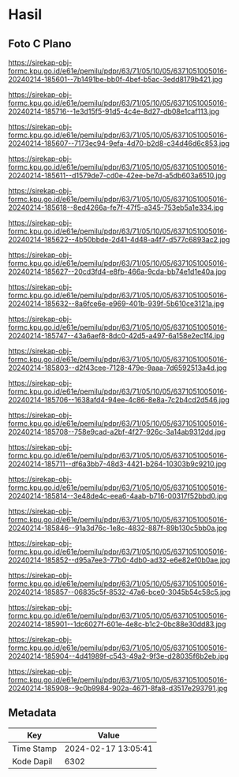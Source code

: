 # Hasil

## Foto C Plano

https://sirekap-obj-formc.kpu.go.id/e61e/pemilu/pdpr/63/71/05/10/05/6371051005016-20240214-185601--7b1491be-bb0f-4bef-b5ac-3edd8179b421.jpg

https://sirekap-obj-formc.kpu.go.id/e61e/pemilu/pdpr/63/71/05/10/05/6371051005016-20240214-185716--1e3d15f5-91d5-4c4e-8d27-db08e1caf113.jpg

https://sirekap-obj-formc.kpu.go.id/e61e/pemilu/pdpr/63/71/05/10/05/6371051005016-20240214-185607--7173ec94-9efa-4d70-b2d8-c34d46d6c853.jpg

https://sirekap-obj-formc.kpu.go.id/e61e/pemilu/pdpr/63/71/05/10/05/6371051005016-20240214-185611--d1579de7-cd0e-42ee-be7d-a5db603a6510.jpg

https://sirekap-obj-formc.kpu.go.id/e61e/pemilu/pdpr/63/71/05/10/05/6371051005016-20240214-185618--8ed4266a-fe7f-47f5-a345-753eb5a1e334.jpg

https://sirekap-obj-formc.kpu.go.id/e61e/pemilu/pdpr/63/71/05/10/05/6371051005016-20240214-185622--4b50bbde-2d41-4d48-a4f7-d577c6893ac2.jpg

https://sirekap-obj-formc.kpu.go.id/e61e/pemilu/pdpr/63/71/05/10/05/6371051005016-20240214-185627--20cd3fd4-e8fb-466a-9cda-bb74e1d1e40a.jpg

https://sirekap-obj-formc.kpu.go.id/e61e/pemilu/pdpr/63/71/05/10/05/6371051005016-20240214-185632--8a6fce6e-e969-401b-939f-5b610ce3121a.jpg

https://sirekap-obj-formc.kpu.go.id/e61e/pemilu/pdpr/63/71/05/10/05/6371051005016-20240214-185747--43a6aef8-8dc0-42d5-a497-6a158e2ec1f4.jpg

https://sirekap-obj-formc.kpu.go.id/e61e/pemilu/pdpr/63/71/05/10/05/6371051005016-20240214-185803--d2f43cee-7128-479e-9aaa-7d6592513a4d.jpg

https://sirekap-obj-formc.kpu.go.id/e61e/pemilu/pdpr/63/71/05/10/05/6371051005016-20240214-185706--1638afd4-94ee-4c86-8e8a-7c2b4cd2d546.jpg

https://sirekap-obj-formc.kpu.go.id/e61e/pemilu/pdpr/63/71/05/10/05/6371051005016-20240214-185708--758e9cad-a2bf-4f27-926c-3a14ab9312dd.jpg

https://sirekap-obj-formc.kpu.go.id/e61e/pemilu/pdpr/63/71/05/10/05/6371051005016-20240214-185711--df6a3bb7-48d3-4421-b264-10303b9c9210.jpg

https://sirekap-obj-formc.kpu.go.id/e61e/pemilu/pdpr/63/71/05/10/05/6371051005016-20240214-185814--3e48de4c-eea6-4aab-b716-00317f52bbd0.jpg

https://sirekap-obj-formc.kpu.go.id/e61e/pemilu/pdpr/63/71/05/10/05/6371051005016-20240214-185846--91a3d76c-1e8c-4832-887f-89b130c5bb0a.jpg

https://sirekap-obj-formc.kpu.go.id/e61e/pemilu/pdpr/63/71/05/10/05/6371051005016-20240214-185852--d95a7ee3-77b0-4db0-ad32-e6e82ef0b0ae.jpg

https://sirekap-obj-formc.kpu.go.id/e61e/pemilu/pdpr/63/71/05/10/05/6371051005016-20240214-185857--06835c5f-8532-47a6-bce0-3045b54c58c5.jpg

https://sirekap-obj-formc.kpu.go.id/e61e/pemilu/pdpr/63/71/05/10/05/6371051005016-20240214-185901--1dc6027f-601e-4e8c-b1c2-0bc88e30dd83.jpg

https://sirekap-obj-formc.kpu.go.id/e61e/pemilu/pdpr/63/71/05/10/05/6371051005016-20240214-185904--4d41989f-c543-49a2-9f3e-d28035f6b2eb.jpg

https://sirekap-obj-formc.kpu.go.id/e61e/pemilu/pdpr/63/71/05/10/05/6371051005016-20240214-185908--9c0b9984-902a-4671-8fa8-d3517e293791.jpg


## Metadata

| Key        | Value               |
| ---------- | ------------------- |
| Time Stamp | 2024-02-17 13:05:41 |
| Kode Dapil | 6302                |



